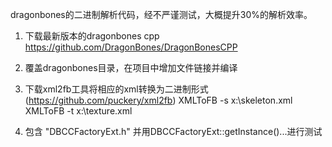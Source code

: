 dragonbones的二进制解析代码，经不严谨测试，大概提升30%的解析效率。

1. 下载最新版本的dragonbones cpp
https://github.com/DragonBones/DragonBonesCPP

2. 覆盖dragonbones目录，在项目中增加文件链接并编译

3. 下载xml2fb工具将相应的xml转换为二进制形式(https://github.com/puckery/xml2fb)
XMLToFB -s x:\skeleton.xml
XMLToFB -t x:\texture.xml

4. 包含 "DBCCFactoryExt.h" 并用DBCCFactoryExt::getInstance()...进行测试
